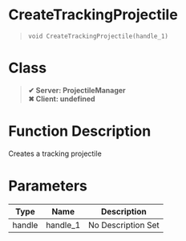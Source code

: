 # CreateTrackingProjectile
> `void CreateTrackingProjectile(handle_1)`
# Class
> __✔ Server: ProjectileManager__  
> __✖ Client: undefined__  
# Function Description
Creates a tracking projectile
# Parameters
Type|Name|Description
--|--|--
handle|handle_1|No Description Set
